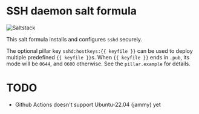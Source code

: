 # SSH daemon salt formula

![Saltstack](https://github.com/chr4/salt-sshd/workflows/Saltstack/badge.svg)

This salt formula installs and configures `sshd` securely.

The optional pillar key `sshd:hostkeys:{{ keyfile }}` can be used to deploy multiple predefined `{{ keyfile }}`s.
When `{{ keyfile }}` ends in `.pub`, its mode will be `0644`, and `0600` otherwise.
See the `pillar.example` for details.

# TODO

- Github Actions doesn't support Ubuntu-22.04 (jammy) yet
